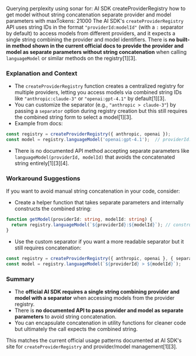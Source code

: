 Querying perplexity using sonar for: AI SDK createProviderRegistry how to get model without string concatenation separate provider and model parameters with maxTokens: 21000
The AI SDK's `createProviderRegistry` API uses string IDs in the format `"providerId:modelId"` (with a `:` separator by default) to access models from different providers, and it expects a single string combining the provider and model identifiers. There is **no built-in method shown in the current official docs to provide the provider and model as separate parameters without string concatenation** when calling `languageModel` or similar methods on the registry[1][3].

### Explanation and Context

- The `createProviderRegistry` function creates a centralized registry for multiple providers, letting you access models via combined string IDs like `"anthropic:claude-3"` or `"openai:gpt-4.1"` by default[1][3].
- You can customize the separator (e.g., `"anthropic > claude-3"`) by passing a `separator` option during registry creation but this still requires the combined string form to select a model[1][3].
- Example from docs:

```ts
const registry = createProviderRegistry({ anthropic, openai });
const model = registry.languageModel('openai:gpt-4.1');  // providerId:modelId format
```

- There is no documented API method accepting separate parameters like `languageModel(providerId, modelId)` that avoids the concatenated string entirely[1][3][4].

### Workaround Suggestions

If you want to avoid manual string concatenation in your code, consider:

- Create a helper function that takes separate parameters and internally constructs the combined string:

```ts
function getModel(providerId: string, modelId: string) {
  return registry.languageModel(`${providerId}:${modelId}`); // constructs string here, centralized
}
```

- Use the custom separator if you want a more readable separator but it still requires concatenation:

```ts
const registry = createProviderRegistry({ anthropic, openai }, { separator: ' > ' });
const model = registry.languageModel(`${providerId} > ${modelId}`);
```

### Summary

- The **official AI SDK requires a single string combining provider and model with a separator** when accessing models from the provider registry.
- There is **no documented API to pass provider and model as separate parameters** to avoid string concatenation.
- You can encapsulate concatenation in utility functions for cleaner code but ultimately the call expects the combined string.

This matches the current official usage patterns documented at AI SDK's site for `createProviderRegistry` and provider/model management[1][3].